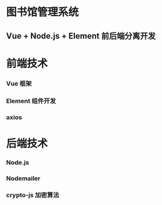 # 图书馆管理系统
## Vue + Node.js + Element 前后端分离开发

# 前端技术
   ### Vue 框架
   ### Element 组件开发
   ### axios

# 后端技术
   ### Node.js 
   ### Nodemailer 
   ### crypto-js 加密算法